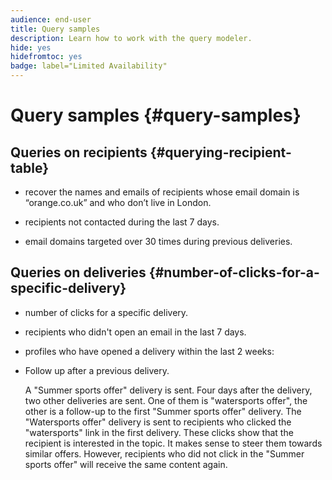 ```yaml
---
audience: end-user
title: Query samples
description: Learn how to work with the query modeler.
hide: yes
hidefromtoc: yes
badge: label="Limited Availability"
---
```

# Query samples {#query-samples}

## Queries on recipients {#querying-recipient-table}

* recover the names and emails of recipients whose email domain is “orange.co.uk” and who don’t live in London.

* recipients not contacted during the last 7 days.

* email domains targeted over 30 times during previous deliveries.

## Queries on deliveries {#number-of-clicks-for-a-specific-delivery}

* number of clicks for a specific delivery.

* recipients who didn't open an email in the last 7 days.

* profiles who have opened a delivery within the last 2 weeks:

* Follow up after a previous delivery.

    A "Summer sports offer" delivery is sent. Four days after the delivery, two other deliveries are sent. One of them is "watersports offer", the other is a follow-up to the first "Summer sports offer" delivery. The "Watersports offer" delivery is sent to recipients who clicked the "watersports" link in the first delivery. These clicks show that the recipient is interested in the topic. It makes sense to steer them towards similar offers. However, recipients who did not click in the "Summer sports offer" will receive the same content again.
